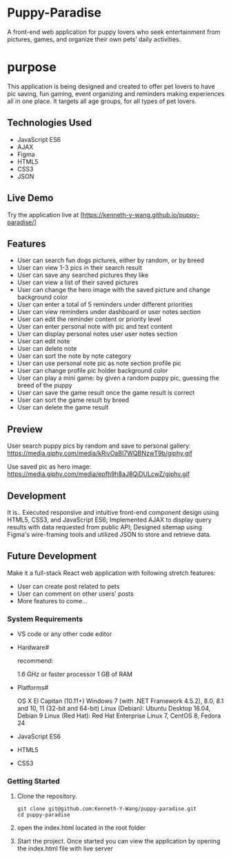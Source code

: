 # Puppy-Paradise

A front-end web application for puppy lovers who seek entertainment from pictures, games, and organize their own pets’ daily activities.

# purpose

This application is being designed and created to offer pet lovers to have pic saving, fun gaming, event organizing and reminders making experiences all in one place. It targets all age groups, for all types of pet lovers.


## Technologies Used

- JavaScript ES6
- AJAX
- Figma
- HTML5
- CSS3
- JSON

## Live Demo

Try the application live at [https://kenneth-y-wang.github.io/puppy-paradise/]

## Features

- User can search fun dogs pictures, either by random, or by breed
- User can view 1-3 pics in their search result
- User can save any searched pictures they like
- User can view a list of their saved pictures
- User can change the hero image with the saved picture and change background color
- User can enter a total of 5 reminders under different priorities
- User can view reminders under dashboard or user notes section
- User can edit the reminder content or priority level
- User can enter personal note with pic and text content
- User can display personal notes user user notes section
- User can edit note
- User can delete note
- User can sort the note by note category
- User can use personal note pic as note section profile pic
- User can change profile pic holder background color
- User can play a mini game: by given a random puppy pic, guessing the breed of the puppy
- User can save the game result once the game result is correct
- User can sort the game result by breed
- User can delete the game result


## Preview

User search puppy pics by random and save to personal gallery:
https://media.giphy.com/media/kRivOaBI7WQBNzwT9b/giphy.gif

Use saved pic as hero image:
https://media.giphy.com/media/epfh9h8aJ8QjDULcwZ/giphy.gif


## Development
It is..
Executed responsive and intuitive front-end component design using HTML5, CSS3, and JavaScript ES6;
Implemented AJAX to display query results with data requested from public API;
Designed sitemap using Figma's wire-framing tools and utilized JSON to store and retrieve data.

## Future Development

Make it a full-stack React web application with following stretch features:

- User can create post related to pets
- User can comment on other users' posts
- More features to come...


### System Requirements

- VS code or any other code editor
- Hardware#

  recommend:

    1.6 GHz or faster processor
    1 GB of RAM

- Platforms#

    OS X El Capitan (10.11+)
    Windows 7 (with .NET Framework 4.5.2), 8.0, 8.1 and 10, 11 (32-bit and 64-bit)
    Linux (Debian): Ubuntu Desktop 16.04, Debian 9
    Linux (Red Hat): Red Hat Enterprise Linux 7, CentOS 8, Fedora 24

- JavaScript ES6
- HTML5
- CSS3


### Getting Started

1. Clone the repository.

    ```shell
    git clone git@github.com:Kenneth-Y-Wang/puppy-paradise.git
    cd puppy-paradise
    ```

2. open the index.html located in the root folder




3. Start the project. Once started you can view the application by opening the index.html file with live server
